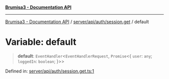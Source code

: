 [**Brumisa3 - Documentation API**](../../../../../README.md)

***

[Brumisa3 - Documentation API](../../../../../README.md) / [server/api/auth/session.get](../README.md) / default

# Variable: default

> **default**: `EventHandler`\<`EventHandlerRequest`, `Promise`\<\{ `user`: `any`; `loggedIn`: `boolean`; \}\>\>

Defined in: [server/api/auth/session.get.ts:1](https://github.com/your-repo/brumisa3-nuxt4/blob/main/server/api/auth/session.get.ts#L1)

